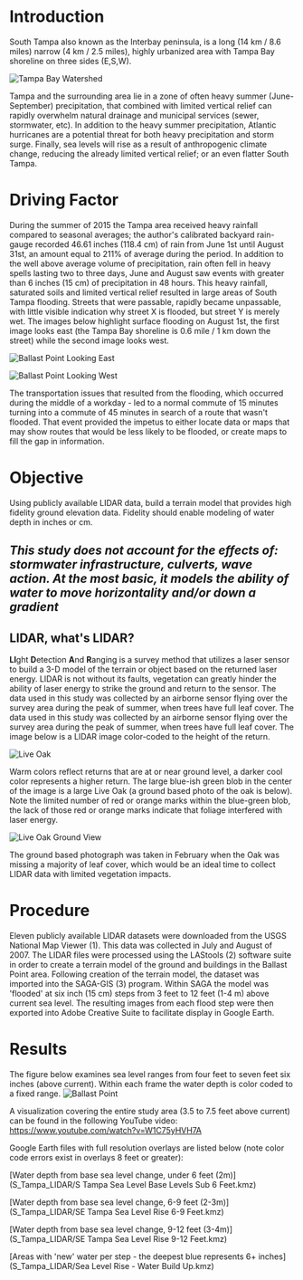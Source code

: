 # Introduction
South Tampa also known as the Interbay peninsula, is a long (14 km / 8.6 miles) narrow (4 km / 2.5 miles), highly urbanized area with Tampa Bay shoreline on three sides (E,S,W).  

![Tampa Bay Watershed](inset_map.jpg)

Tampa and the surrounding area lie in a zone of often heavy summer (June-September) precipitation, that combined with limited vertical relief can rapidly overwhelm natural drainage and municipal services (sewer, stormwater, etc).  In addition to the heavy summer precipitation, Atlantic hurricanes are a potential threat for both heavy precipitation and storm surge.  Finally, sea levels will rise as a result of anthropogenic climate change, reducing the already limited vertical relief; or an even flatter South Tampa.

# Driving Factor
During the summer of 2015 the Tampa area received heavy rainfall compared to seasonal averages; the author's calibrated backyard rain-gauge recorded 46.61 inches (118.4 cm) of rain from June 1st until August 31st, an amount equal to 211% of average during the period.  In addition to the well above average volume of precipitation, rain often fell in heavy spells lasting two to three days, June and August saw events with greater than 6 inches (15 cm) of precipitation in 48 hours.  This heavy rainfall, saturated soils and limited vertical relief resulted in large areas of South Tampa flooding.  Streets that were passable, rapidly became unpassable, with little visible indication why street X is flooded, but street Y is merely wet.  The images below highlight surface flooding on August 1st, the first image looks east (the Tampa Bay shoreline is 0.6 mile / 1 km down the street) while the second image looks west.  

 ![Ballast Point Looking East](IMG_2607.JPG)
  
 ![Ballast Point Looking West](IMG_2610.JPG)
 
The transportation issues that resulted from the flooding, which occurred during the middle of a workday - led to a normal commute of 15 minutes turning into a commute of 45 minutes in search of a route that wasn't flooded.  That event provided the impetus to either locate data or maps that may show routes that would be less likely to be flooded, or create maps to fill the gap in information.
 
# Objective
Using publicly available LIDAR data, build a terrain model that provides high fidelity ground elevation data.  Fidelity should enable modeling of water depth in inches or cm.  

## *This study does not account for the effects of: stormwater infrastructure, culverts, wave action. At the most basic, it models the ability of water to move horizontality and/or down a gradient*

## LIDAR, what's LIDAR? 
**LI**ght **D**etection **A**nd **R**anging is a survey method that utilizes a laser sensor to build a 3-D model of the terrain or object based on the returned laser energy.  LIDAR is not without its faults, vegetation can greatly hinder the ability of laser energy to strike the ground and return to the sensor.  The data used in this study was collected by an airborne sensor flying over the survey area during the peak of summer, when trees have full leaf cover. The data used in this study was collected by an airborne sensor flying over the survey area during the peak of summer, when trees have full leaf cover.  The image below is a LIDAR image color-coded to the height of the return.

![Live Oak](bp_lidar-pts.jpg)

Warm colors reflect returns that are at or near ground level, a darker cool color represents a higher return.  The large blue-ish green blob in the center of the image is a large Live Oak (a ground based photo of the oak is below).  Note the limited number of red or orange marks within the blue-green blob, the lack of those red or orange marks indicate that foliage interfered with laser energy.

![Live Oak Ground View](IMG_4233.JPG)

The ground based photograph was taken in February when the Oak was missing a majority of leaf cover, which would be an ideal time to collect LIDAR data with limited vegetation impacts. 

# Procedure

Eleven publicly available LIDAR datasets were downloaded from the USGS National Map Viewer (1).  This data was collected in July and August of 2007.  The LIDAR files were processed using the LAStools (2) software suite in order to create a terrain model of the ground and buildings in the Ballast Point area. Following creation of the terrain model, the dataset was imported into the SAGA-GIS (3) program.  Within SAGA the model was 'flooded' at six inch (15 cm) steps from 3 feet to 12 feet (1-4 m) above current sea level. The resulting images from each flood step were then exported into Adobe Creative Suite to facilitate display in Google Earth. 

# Results

The figure below examines sea level ranges from four feet to seven feet six inches (above current).  Within each frame the water depth is color coded to a fixed range.
![Ballast Point](looped.gif)

A visualization covering the entire study area (3.5 to 7.5 feet above current) can be found in the following YouTube video:
https://www.youtube.com/watch?v=W1C75yHVH7A

Google Earth files with full resolution overlays are listed below (note color code errors exist in overlays 8 feet or greater):

[Water depth from base sea level change, under 6 feet (2m)](S_Tampa_LIDAR/S Tampa Sea Level Base Levels Sub 6 Feet.kmz)
 
[Water depth from base sea level change, 6-9 feet (2-3m)](S_Tampa_LIDAR/SE Tampa Sea Level Rise 6-9 Feet.kmz)
 
[Water depth from base sea level change, 9-12 feet (3-4m)](S_Tampa_LIDAR/SE Tampa Sea Level Rise 9-12 Feet.kmz)
 
[Areas with 'new' water per step - the deepest blue represents 6+ inches](S_Tampa_LIDAR/Sea Level Rise - Water Build Up.kmz)

